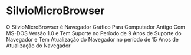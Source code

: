 # SilvioMicroBrowser
O SilvioMicroBrowser é Navegador Gráfico Para Computador Antigo Com MS-DOS Versão 1.0 e Tem Suporte no Período de 9 Anos de Suporte do Navegador e Tem Atualização do Navegador no período de 15 Anos de Atualização do Navegador

